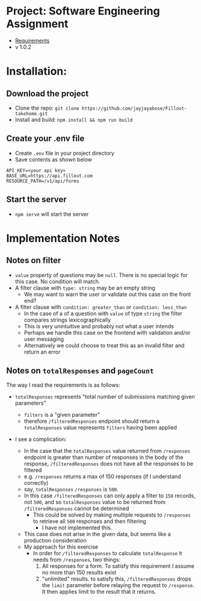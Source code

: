 # Project: Software Engineering Assignment
- [Requirements](https://fillout.notion.site/Software-engineering-assignment-fbd58fd78f59495c99866b91b1358221)
- v 1.0.2

# Installation:
## Download the project
- Clone the repo: `git clone https://github.com/jayjayabose/Fillout-takehome.git`
- Install and build: `npm install && npm run build`

## Create your .env file
- Create `.env` file in your project directory
- Save contents as shown below 
```
API_KEY=<your api key>
BASE_URL=https://api.fillout.com
RESOURCE_PATH=/v1/api/forms
```

## Start the server
- `npm serve` will start the server


# Implementation Notes
## Notes on filter
- `value` property of questions may be `null`. There is no special logic for this case. No condition will match.
- A filter clause with `type: string` may be an empty string
  - We may want to warn the user or validate out this case on the front end?
- A filter clause with `condition: greater_than` or `condition: less_than` 
    - In the case of a of a question with `value` of type `string` the filter compares strings lexicographically
    - This is very unintuitive and probably not what a user intends
    - Perhaps we handle this case on the frontend with validation and/or user messaging
    - Alternatively we could choose to treat this as an invalid filter and return an error

## Notes on `totalResponses` and `pageCount`
The way I read the requirements is as follows:
- `totalResponses` represents "total number of submissions matching given parameters"
  - `filters` is a "given parameter"
  - therefore `/filteredResponses` endpoint should return a `totalResponses` value represents `filters` having been applied 

- I see a complication:
  -  In the case that the `totalResponses` value returned from `/responses` endpoint is greater than number of responses in the body of the response,  `/filteredResponses` does not have all the responses to be filtered
    - e.g. `/responses` returns a max of 150 responses (if I understand correctly)
    - say, `totalResponses` `/responses` is `500`. 
    - In this case `/filteredResponses` can only apply a filter to `150` records, not `500`, and so `totalResponses` value to be returned from `/filteredResponses` cannot be determined
      - This could be solved by making multiple requests to `/responses` to retrieve all `500` responses and then filtering
        - I have not implemented this.
  - This case does not arise in the given data, but seems like a production consideration
  - My approach for this exercise
    - In order for `/filteredResponses` to calculate `totalResponse` it needs from `/responses`, two things:
      1. All responses for a form. To satisfy this requirement I assume no more than 150 results exist
      2. "unlimited" results. to satisfy this, `/filteredResponses` drops the `limit` parameter before relaying the request to `/response`. It then applies limit to the result that it returns.